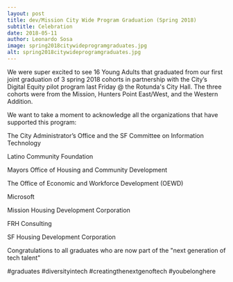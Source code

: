 ```yaml
---
layout: post
title: dev/Mission City Wide Program Graduation (Spring 2018)
subtitle: Celebration
date: 2018-05-11
author: Leonardo Sosa
image: spring2018citywideprogramgraduates.jpg
alt: spring2018citywideprogramgraduates.jpg
---
```


We were super excited to see 16 Young Adults that graduated from our first joint graduation of 3 spring 2018 cohorts in partnership with the City’s Digital Equity pilot program last Friday @ the Rotunda's City Hall. The three cohorts were from the Mission, Hunters Point East/West, and the Western Addition.

We want to take a moment to acknowledge all the organizations that have supported this program:

The City Administrator’s Office and the SF Committee on Information Technology

Latino Community Foundation

Mayors Office of Housing and Community Development

The Office of Economic and Workforce Development (OEWD)

Microsoft

Mission Housing Development Corporation

FRH Consulting

SF Housing Development Corporation

Congratulations to all graduates who are now part of the "next generation of tech talent"

#graduates #diversityintech #creatingthenextgenoftech #youbelonghere
